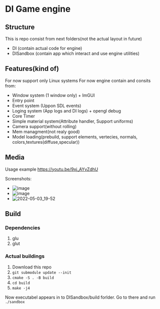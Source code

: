 # DI Game engine

## Structure
This is repo consist from next folders(not the actual layout in future)
* DI (contain actual code for engine)
* DISandbox (contain app which interact and use engine utilities)

## Features(kind of)
For now support only Linux systems
For now engine contain and consits from:
   * Window system (1 window only) + ImGUI
   * Entry  point  
   * Event system  (Uppon SDL events)
   * Loging system (App logs and DI logs) + opengl debug
   * Core Timer
   * Simple material system(Attribute handler, Support uniforms)
   * Camera support(without rolling)
   * Mem managment(not realy good)
   * Model loading(prebuild, support elements, vertecies, normals, colors,textures(diffuse,specular))

## Media
Usage example https://youtu.be/9xj_AYvZdhU

Screenshots:
* ![image](https://user-images.githubusercontent.com/70476470/166501050-6200d706-3dd9-4c05-970e-2165656b0c9e.png)
* ![image](https://user-images.githubusercontent.com/70476470/166501135-0f58c9f4-ff0c-4f79-b658-34925d1ba908.png)
* ![2022-05-03_19-52](https://user-images.githubusercontent.com/70476470/166501526-574ea1ec-0990-46cf-8ae9-37dc139db194.png)

## Build
### Dependencies
1. glu
2. glut

### Actual buildings
1. Download this repo
2. ``` git submodule update --init ```
3. ``` cmake -S . -B build ```
4. ``` cd build ```
5. ``` make -j4 ```

Now executabel appears in to DISandbox/build forlder. Go to there and run 
``` ./sandbox ```
